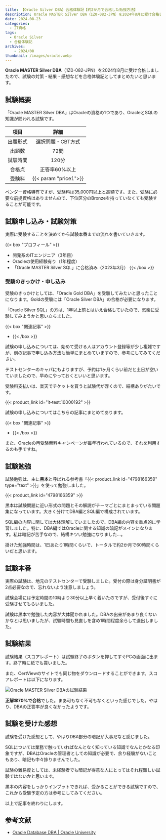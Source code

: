 ```yaml
---
title: 【Oracle Silver DBA】合格体験記【約2か月で合格した勉強方法】
description: Oracle MASTER Silver DBA（1Z0-082-JPN）を2024年8月に受け合格しましたので、試験の対策・結果・感想などを合格体験記としてまとめたいと思います。
date: 2024-08-23
categories: 
  - IT資格
tags: 
  - Oracle Silver
  - 合格体験記
archives:
    - 2024/08
thumbnail: /images/oracle.webp
---
```


**Oracle MASTER Silver DBA**（1Z0-082-JPN）を2024年8月に受け合格しましたので、試験の対策・結果・感想などを合格体験記としてまとめたいと思います。

<!--more-->

## 試験概要

「Oracle MASTER Silver DBA」はOracleの資格の1つであり、OracleとSQLの知識が問われる試験です。

|項目|詳細|
| :---: | :---: |
|出題形式|選択問題・CBT方式|
|出題数|72問|
|試験時間|120分|
|合格点|正答率60%以上|
|受験料|{{< param "price1">}}|

ベンダー資格特有ですが、受験料は35,000円以上と高額です。また、受験に必要な前提資格はありませんので、下位区分のBronzeを持っていなくても受験することが可能です。

## 試験申し込み・試験対策

実際に受験することを決めてから試験本番までの流れを書いていきます。

{{< box "プロフィール" >}}
* 開発系のITエンジニア（3年目）
* Oracleの使用経験有り（1年程度）
* 「Oracle MASTER Silver SQL」に合格済み（2023年3月）
{{< /box >}}

### 受験のきっかけ・申し込み

受験のきっかけとしては、「Oracle Gold DBA」を受験してみたいと思ったことになります。Goldの受験には「Oracle Silver DBA」の合格が必要になります。

「Oracle Silver SQL」の方は、1年以上前とはいえ合格していたので、気楽に受験してみようかと思い立ちました。

{{< box "関連記事" >}}
* [](qualification-oraclemastersilversql)
{{< /box >}}

試験の申し込みについては、始めて受ける人はアカウント登録等が少し複雑ですが、別の記事で申し込み方法も簡単にまとめていますので、参考にしてみてください。

テストセンターのキャパにもよりますが、予約は1ヶ月くらい前だと土日が空いていましたので、早めにやっておくといいと思います。

受験料支払いは、楽天でチケットを買うと試験代が浮くので、結構ありがたいです。

{{< product_link id="it-test:10000192" >}}

試験の申し込みについてはこちらの記事にまとめてあります。

{{< box "関連記事" >}}
* [](javasilver-se11-application)
{{< /box >}}

また、Oracleの再受験無料キャンペーンが毎年行われているので、それを利用するのも手ですね。

## 試験勉強

試験勉強は、主に**黒本**と呼ばれる参考書「{{< product_link id="4798166359" type="text" >}}」を使って勉強しました。

{{< product_link id="4798166359" >}}

黒本は試験問題に近い形式の問題とその解説がテーマごとにまとまっている問題集になっています。大きく分けてDBA編とSQL編で構成されています。

SQL編の内容に関しては大体理解していましたので、DBA編の内容を重点的に学習しました。特に、DBA編ではOracleに関する知識の暗記がメインになります。私は暗記が苦手なので、結構キツい勉強になりました…。

掛けた勉強時間は、1日あたり1時間くらいで、トータルで約2か月で60時間くらいだと思います。

## 試験本番

実際の試験は、地元のテストセンターで受験しました。受付の際は身分証明書が2点必要なので、忘れないよう注意しましょう。

試験会場には予定時間の10時より30分以上早く着いたのですが、受付後すぐに受験させてもらいました。

試験は黒本で勉強した内容が大体聞かれました。DBAの出来があまり良くないかなとは思いましたが、試験時間も見直しを含め1時間程度余らして退出しました。

## 試験結果

試験結果（スコアレポート）は試験終了のボタンを押してすぐPCの画面に出ます。終了時に紙でも貰いました。

また、CertViewのサイトでも同じ物をダウンロードすることができます。スコアレポートは以下になります。

![Oracle MASTER Silver DBAの試験結果](/images/qualification-oraclemastersilverdba-01.png)

**正解率70%で合格**でした。まあ可もなく不可もなくといった感じでした。やはり、DBAの正答率が良くなかったようです。

## 試験を受けた感想

試験を受けた感想として、やはりDBA部分の暗記が大事だなと感じました。

SQLについては業務で触っていればなんとなく知っている知識でなんとかなる印象ですが、DBAはOracleの管理者としての知識が必要で、余り経験がないこともあり、暗記も中々捗りませんでした。

試験の難易度としては、未経験者でも暗記が得意な人にとってはそれ程難しい試験ではないかと思います。

黒本の内容をしっかりインプットできれば、受かることができる試験ですので、これから受験予定の方は参考にしてみてください。

以上で記事を終わりにします。

## 参考文献

* [Oracle Database DBA | Oracle University](https://education.oracle.com/ja/oracle-database-administration-i/pexam_1Z0-082)